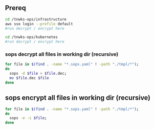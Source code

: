 ## Prereq
```bash
cd /tnwks-ops/infrastructure
aws sso login --profile default
#run decrypt / encrypt here

cd /tnwks-ops/kubernetes
#run decrypt / encrypt here
```
### sops decrypt all files in working dir (recursive)
```bash
for file in $(find . -name "*.sops.yaml" ! -path "./tmpl/*");
do
  sops -d $file > $file.dec;
  mv $file.dec $file
done

```

## sops encrypt all files in working dir (recursive)
```bash
for file in $(find . -name "*.sops.yaml" ! -path "./tmpl/*");
do
  sops -e -i $file;
done

```
